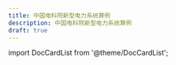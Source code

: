 ```yaml
---
title: 中国电科院新型电力系统算例
description: 中国电科院新型电力系统算例
draft: true
---
```


import DocCardList from '@theme/DocCardList';

<DocCardList />